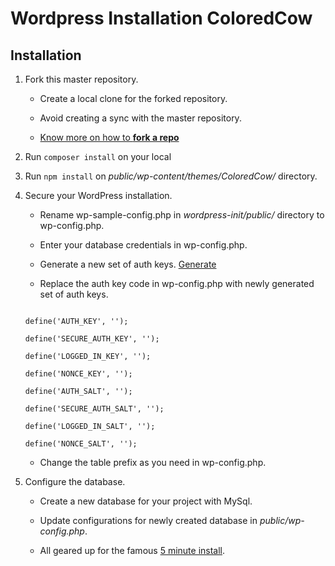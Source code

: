 # Wordpress Installation ColoredCow

## Installation

1. Fork this master repository.

   * Create a local clone for the forked repository.

   * Avoid creating a sync with the master repository.

   * [Know more on how to **fork a repo**](https://help.github.com/articles/fork-a-repo/)

2. Run `composer install` on your local

3. Run `npm install` on *public/wp-content/themes/ColoredCow/* directory.

4. Secure your WordPress installation.

   * Rename wp-sample-config.php in *wordpress-init/public/* directory to wp-config.php.

   * Enter your database credentials in wp-config.php.

   * Generate a new set of auth keys. [Generate](https://api.wordpress.org/secret-key/1.1/salt/)

   * Replace the auth key code in wp-config.php with newly generated set of auth keys.

    ```

    define('AUTH_KEY', '');

    define('SECURE_AUTH_KEY', '');

    define('LOGGED_IN_KEY', '');

    define('NONCE_KEY', '');

    define('AUTH_SALT', '');

    define('SECURE_AUTH_SALT', '');

    define('LOGGED_IN_SALT', '');

    define('NONCE_SALT', '');

    ```

   * Change the table prefix as you need in wp-config.php.

5. Configure the database.

   * Create a new database for your project with MySql.

   * Update configurations for newly created database in *public/wp-config.php*.

   * All geared up for the famous [5 minute install](https://codex.wordpress.org/Installing_WordPress). 
